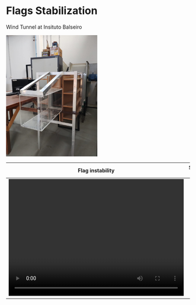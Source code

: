 #  Flags Stabilization 

Wind Tunnel at Insituto Balseiro 

<img src="/figures/tunel_balseiro.jpeg" alt="tunel_balseiro" width="250"/>

| Flag instability | Stabilized Flag | Unstable Flag |
|------------------|-----------------|---------------|
| <video width="480" height="320" autoplay loop controls="controls"><source src='./figures/video_flag_stable.mp4' type="video/mp4"></video>|











